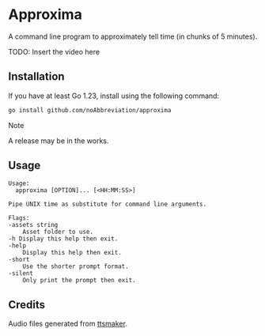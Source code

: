 # Approxima

A command line program to approximately tell time (in chunks of 5 minutes).

TODO: Insert the video here

## Installation

If you have at least Go 1.23, install using the following command:

```bash
go install github.com/noAbbreviation/approxima
```

> [!NOTE]
> A release may be in the works.

## Usage

```
Usage:
  approxima [OPTION]... [<HH:MM:SS>]

Pipe UNIX time as substitute for command line arguments.

Flags:
-assets string
    Asset folder to use.
-h Display this help then exit.
-help
    Display this help then exit.
-short
    Use the shorter prompt format.
-silent
    Only print the prompt then exit.
```

## Credits

Audio files generated from [ttsmaker](https://ttsmaker.com/).
